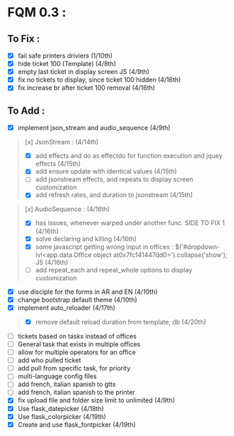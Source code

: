 # FQM 0.3 :

## To Fix :

- [x] fail safe printers driviers (1/10th)
- [x] hide ticket 100 (Template) (4/8th)
- [x] empty last ticket in display screen JS (4/9th)
- [x] fix no tickets to display, since ticket 100 hidden (4/16th)
- [x] fix increase br after ticket 100 removal (4/16th)

## To Add :

- [x] implement json_stream and audio_sequence (4/9th)
> [x] JsonStream : (4/14th)
> - [x] add effects and do as effectdo for function execution and jquey effects (4/15th)
> - [x] add ensure update with identical values (4/15th)
> - [ ] add jsonstream effects, and repeats to display screen customization
> - [x] add refresh rates, and duration to jsonstream (4/15th)

> [x] AudioSequence : (4/16th)
> - [x] has issues, whenever warped under another func. SIDE TO FIX 1 (4/16th)
> - [x] solve declaring and killing (4/16th)
> - [x] some javascript getting wrong input in offices : $('#dropdown-lvl&lt;app.data.Office object at0x7fc141447dd0&gt;').collapse('show'); JS (4/16th)
> - [ ] add repeat_each and repeat_whole options to display customization
- [x] use disciple for the forms in AR and EN (4/10th)
- [x] change bootstrap default theme (4/10th)
- [x] implement auto_reloader (4/17th)
> - [x] remove default reload duration from template, db (4/20th)
- [ ] tickets based on tasks instead of offices
- [ ] General task that exists in multiple offices
- [ ] allow for multiple operators for an office
- [ ] add who pulled ticket
- [ ] add pull from specific task, for priority
- [ ] multi-language config files
- [ ] add french, italian spanish to gtts
- [ ] add french, italian spanish to the printer
- [x] fix upload file and folder size limit to unlimited (4/9th)
- [x] Use flask_datepicker (4/18th)
- [x] Use flask_colorpicker (4/19th)
- [x] Create and use flask_fontpicker (4/19th)
